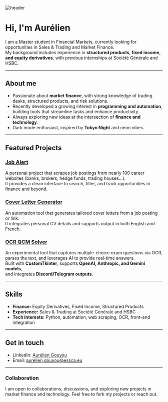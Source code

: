 ![header](https://capsule-render.vercel.app/api?type=waving&color=0:0f172a,100:1e293b&height=200&section=header&text=Aurélien%20Gouyou&fontSize=50&fontColor=38bdf8&animation=fadeIn&fontAlignY=35)
# Hi, I'm Aurélien

I am a Master student in Financial Markets, currently looking for opportunities in Sales & Trading and Market Finance.  
My background includes experience in **structured products, fixed income, and equity derivatives**, with previous internships at Société Générale and HSBC.

---

## About me
- Passionate about **market finance**, with strong knowledge of trading desks, structured products, and risk solutions.  
- Recently developed a growing interest in **programming and automation**, building tools that streamline tasks and enhance productivity.  
- Always exploring new ideas at the intersection of **finance and technology**.  
- Dark mode enthusiast, inspired by **Tokyo Night** and neon vibes.  

---

## Featured Projects
### [Job Alert](https://job-alert-eta.vercel.app)
A personal project that scrapes job postings from nearly 100 career websites (banks, brokers, hedge funds, trading houses...).  
It provides a clean interface to search, filter, and track opportunities in finance and beyond.

### [Cover Letter Generator](https://github.com/Marianoooo45/bank_cover_letter_generator)
An automation tool that generates tailored cover letters from a job posting or link.  
It integrates personal CV details and supports output in both English and French.

### [OCR QCM Solver](https://github.com/Marianoooo45/ocr-qcm-ctk)
An experimental tool that captures multiple-choice exam questions via OCR,  
parses the text, and leverages AI to provide real-time answers.  
Built with **CustomTkinter**, supports **OpenAI, Anthropic, and Gemini models**,  
and integrates **Discord/Telegram outputs**.  

---

## Skills
- **Finance:** Equity Derivatives, Fixed Income, Structured Products  
- **Experience:** Sales & Trading at Société Générale and HSBC  
- **Tech interests:** Python, automation, web scraping, OCR, front-end integration

---

## Get in touch
- LinkedIn: [Aurélien Gouyou](https://www.linkedin.com/in/aur%C3%A9lien-gouyou-8606bb180/)  
- Email: [aurelien.gouyou@essca.eu](mailto:aurelien.gouyou@essca.eu)

---

### Collaboration
I am open to collaborations, discussions, and exploring new projects in market finance and technology. Feel free to fork my projects or reach out.

